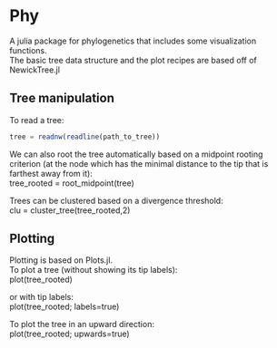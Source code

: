 # Phy
A julia package for phylogenetics that includes some visualization functions. \
The basic tree data structure and the plot recipes are based off of NewickTree.jl

## Tree manipulation
To read a tree:
```Julia
tree = readnw(readline(path_to_tree))
```

We can also root the tree automatically based on a midpoint rooting criterion
(at the node which has the minimal distance to the tip that is farthest away
from it):\
tree_rooted = root_midpoint(tree)

Trees can be clustered based on a divergence threshold:\
clu = cluster_tree(tree_rooted,2)

## Plotting
Plotting is based on Plots.jl. \
To plot a tree (without showing its tip labels): \
plot(tree_rooted)

or with tip labels: \
plot(tree_rooted; labels=true)

To plot the tree in an upward direction:\
plot(tree_rooted; upwards=true)
